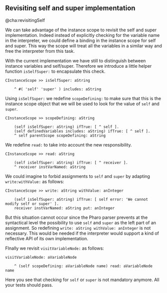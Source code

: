 ## Revisiting self and super implementation
@cha:revisitingSelf

We can take advantage of the instance scope to revisit the self and super implementation. 
Indeed instead of explicitly checking for the variable name in the interpreter, we could define a binding in the instance scope for self and super.
This way the scope will treat all the variables in a similar way and free the interpreter from this task. 


With the current implementation we have still to distinguish between instance variables and self/super. 
Therefore we introduce a little helper function `isSelfSuper:` to encapsulate this check. 

```
CInstanceScope >> isSelfSuper: aString	^ #( 'self' 'super' ) includes: aString
```

Using `isSelfSuper:` we redefine `scopeDefining:` to make sure that this is the instance scope object that we will be used to 
look for the value of `self` and `super`.

```
CInstanceScope >> scopeDefining: aString	(self isSelfSuper: aString) ifTrue: [ ^ self ].	(self definedVariables includes: aString) ifTrue: [ ^ self ].	^ self parentScope scopeDefining: aString
```

We redefine `read:` to take into account the new responsibility. 

```
CInstanceScope >> read: aString	(self isSelfSuper: aString) ifTrue: [ ^ receiver ].	^ receiver instVarNamed: aString
```

We could imagine to forbid assignments to `self` and `super` by adapting `write:withValue:` as follows: 

```
CInstanceScope >> write: aString withValue: anInteger	(self isSelfSuper: aString) ifTrue: [ self error: 'We cannot modify self or super' ].	receiver instVarNamed: aString put: anInteger
```

But this situation cannot occur since the Pharo parser prevents at the syntactical level the possibility
to use `self` and `super` as the left part of an assignment.  So redefining `write: aString withValue: anInteger`
is not necessary. This would be needed if the interpreter would support a kind of reflective API of its own implementation.

FInally we revisit  `visitVariableNode:` as follows: 

```
visitVariableNode: aVariableNode	^ (self scopeDefining: aVariableNode name) read: aVariableNode name
```
Here you see that checking for `self` or `super` is not mandatory anymore. 
All your tests should pass. 


